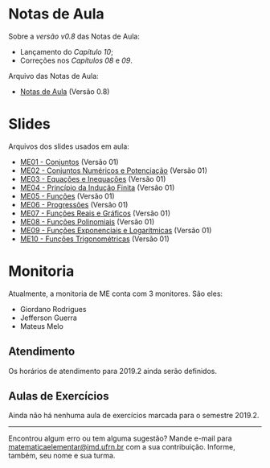 # Notas de Aula
Sobre a *versão v0.8* das Notas de Aula:
- Lançamento do *Capítulo 10*;
- Correções nos *Capítulos 08* e *09*.

Arquivo das Notas de Aula:
- [Notas de Aula](./notas-de-aula-v0.8.pdf) (Versão 0.8)

# Slides
Arquivos dos slides usados em aula:
- [ME01 - Conjuntos](./ME01%20-%20Conjuntos.pdf) (Versão 01)
- [ME02 - Conjuntos Numéricos e Potenciação](./ME02%20-%20Conjuntos%20Numéricos%20e%20Potenciação.pdf) (Versão 01)
- [ME03 - Equações e Inequações](./ME03%20-%20Equações%20e%20Inequações.pdf) (Versão 01)
- [ME04 - Princípio da Indução Finita](./ME04%20-%20Princípio%20da%20Indução%20Finita.pdf) (Versão 01)
- [ME05 - Funções](./ME05%20-%20Funções.pdf) (Versão 01)
- [ME06 - Progressões](./ME06%20-%20Progressões.pdf) (Versão 01)
- [ME07 - Funções Reais e Gráficos](./ME07%20-%20Funções%20Reais%20e%20Gráficos.pdf) (Versão 01)
- [ME08 - Funções Polinomiais](./ME08%20-%20Funções%20Polinomiais.pdf) (Versão 01)
- [ME09 - Funções Exponenciais e Logarítmicas](./ME09%20-%20Funções%20Exponenciais%20e%20Logarítmicas.pdf) (Versão 01)
- [ME10 - Funções Trigonométricas](ME10%20-%20Funções%20Trigonométricas.pdf) (Versão 01)

# Monitoria
Atualmente, a monitoria de ME conta com 3 monitores. São eles:
- Giordano Rodrigues
- Jefferson Guerra
- Mateus Melo

## Atendimento
Os horários de atendimento para 2019.2 ainda serão definidos.

## Aulas de Exercícios
Ainda não há nenhuma aula de exercícios marcada para o semestre 2019.2.

---
Encontrou algum erro ou tem alguma sugestão? Mande e-mail para [matematicaelementar@imd.ufrn.br](mailto:matematicaelementar@imd.ufrn.br) com a sua contribuição. Informe, também, seu nome e sua turma.
